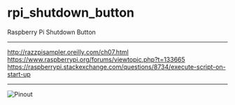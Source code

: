# rpi_shutdown_button
Raspberry Pi Shutdown Button

---

http://razzpisampler.oreilly.com/ch07.html
https://www.raspberrypi.org/forums/viewtopic.php?t=133665
https://raspberrypi.stackexchange.com/questions/8734/execute-script-on-start-up

---

![Pinout](http://razzpisampler.oreilly.com/images/rpck_1101.png)

